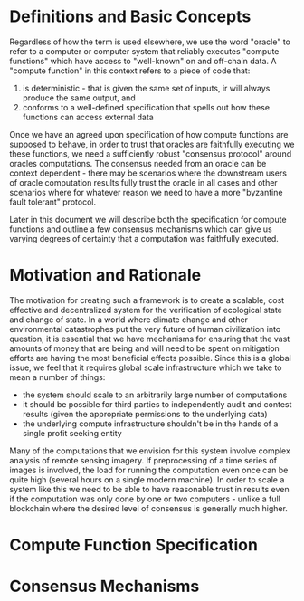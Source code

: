 # Definitions and Basic Concepts

Regardless of how the term is used elsewhere, we use the word "oracle" to 
refer to a computer or computer system that reliably executes "compute functions"
which have access to "well-known" on and off-chain data. A "compute function"
in this context refers to a piece of code that:
1) is deterministic - that is given the same set of inputs, ir will always
produce the same output, and
2) conforms to a well-defined specification that spells out how these functions
can access external data

Once we have an agreed upon specification of how compute functions are supposed
to behave, in order to trust that oracles are faithfully executing we these
functions, we need a sufficiently robust "consensus protocol" around oracles
computations. The consensus needed from an oracle can be context dependent -
there may be scenarios where the downstream users of oracle computation results
fully trust the oracle in all cases and other scenarios where for whatever reason
we need to have a more "byzantine fault tolerant" protocol.

Later in this document we will describe both the specification for compute
functions and outline a few consensus mechanisms which can give us varying
degrees of certainty that a computation was faithfully executed. 

# Motivation and Rationale

The motivation for creating such a framework is to create a scalable, cost
effective and decentralized system for the verification of ecological state
and change of state. In a world where climate change and other environmental
catastrophes put the very future of human civilization into question, it is
essential that we have mechanisms for ensuring that the vast amounts of money
that are being and will need to be spent on mitigation efforts are having the
most beneficial effects possible. Since this is a global issue, we feel that it
requires global scale infrastructure which we take to mean a number of things:
- the system should scale to an arbitrarily large number of computations
- it should be possible for third parties to independently audit and contest
results (given the appropriate permissions to the underlying data)
- the underlying compute infrastructure shouldn't be in the hands of a single
profit seeking entity

Many of the computations that we envision for this system involve complex
analysis of remote sensing imagery. If preprocessing of a time series of images
is involved, the load for running the computation even once can be quite high
(several hours on a single modern machine). In order to scale a system like this
we need to be able to have reasonable trust in results even if the computation
was only done by one or two computers - unlike a full blockchain where the
desired level of consensus is generally much higher.

# Compute Function Specification

# Consensus Mechanisms

